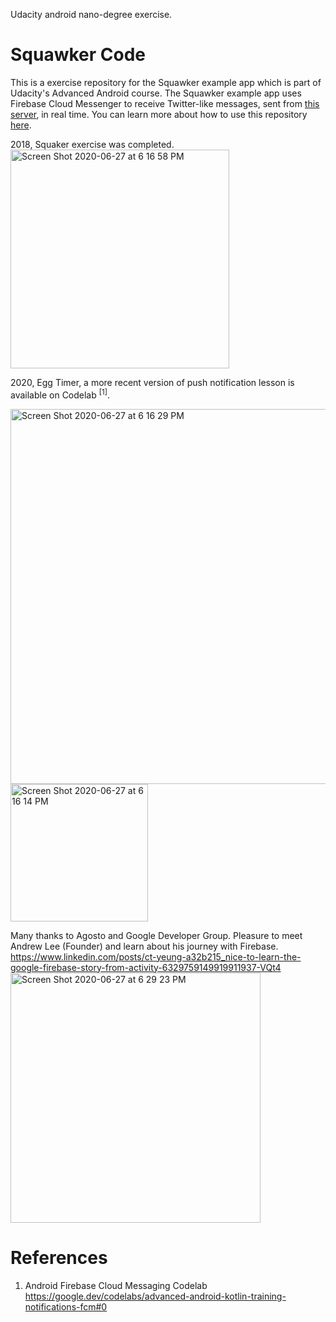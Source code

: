 Udacity android nano-degree exercise.

# Squawker Code

This is a exercise repository for the Squawker example app which is part of Udacity's Advanced Android course. The Squawker example app uses Firebase Cloud Messenger to receive Twitter-like messages, sent from [this server](https://squawkerfcmserver.udacity.com/), in real time. You can learn more about how to use this repository [here](https://classroom.udacity.com/courses/ud857/lessons/8b2a9d63-0ff5-48ff-90d3-a9855b701dae/concepts/41b82e3c-2797-46e5-8a66-684098ca8cbb).

2018, Squaker exercise was completed. \
<img width="350" alt="Screen Shot 2020-06-27 at 6 16 58 PM" src="https://user-images.githubusercontent.com/1282659/85934007-e38b6e80-b8a2-11ea-91c9-bf2813e3d8b4.png">

2020, Egg Timer, a more recent version of push notification lesson is available on Codelab <sup>[1]</sup>.

<img width="600" alt="Screen Shot 2020-06-27 at 6 16 29 PM" src="https://user-images.githubusercontent.com/1282659/85934005-e1c1ab00-b8a2-11ea-9a9d-8cb63b97f131.png"> <img width="220" alt="Screen Shot 2020-06-27 at 6 16 14 PM" src="https://user-images.githubusercontent.com/1282659/85934028-1f263880-b8a3-11ea-9f47-1cb26581eb98.png">

Many thanks to Agosto and Google Developer Group. Pleasure to meet Andrew Lee (Founder) and learn about his journey with Firebase. \
https://www.linkedin.com/posts/ct-yeung-a32b215_nice-to-learn-the-google-firebase-story-from-activity-6329759149919911937-VQt4 \
<img width="400" alt="Screen Shot 2020-06-27 at 6 29 23 PM" src="https://user-images.githubusercontent.com/1282659/85934138-52b59280-b8a4-11ea-9998-55797dc6978f.png">


# References

1. Android Firebase Cloud Messaging Codelab
https://google.dev/codelabs/advanced-android-kotlin-training-notifications-fcm#0


